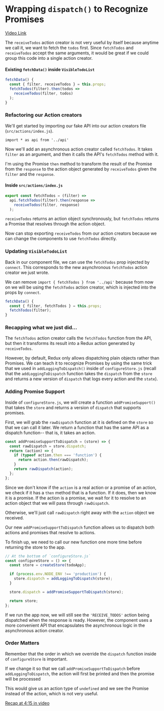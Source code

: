 # Wrapping `dispatch()` to Recognize Promises
[Video Link](https://egghead.io/lessons/javascript-redux-wrapping-dispatch-to-recognize-promises)

The `receiveTodos` action creator is not very useful by itself because anytime we call it, we want to fetch the `todos` first. Since `fetchTodos` and `receiveTodos` accept the same arguments, it would be great if we could group this code into a single action creator.

#### Existing `fetchData()` inside `VisibleTodoList`
```javascript
fetchData() {
  const { filter, receiveTodos } = this.props;
  fetchTodos(filter).then(todos =>
    receiveTodos(filter, todos)
  );
}
```

### Refactoring our Action creators

We'll get started by importing our fake API into our action creators file (`src/actions/index.js`).

`import * as api from '../api'`

Now we'll add an asynchronous action creator called `fetchTodos`. It takes `filter` as an argument, and then it calls the API's `fetchTodos` method with it.

I'm using the Promise `then` method to transform the result of the Promise from the `response` to the action object generated by `receiveTodos` given the `filter` and the `response`.

#### Inside `src/actions/index.js`
```javascript
export const fetchTodos = (filter) =>
  api.fetchTodos(filter).then(response =>
    receiveTodos(filter, response)
  );
```

`receiveTodos` returns an action object synchronously, but `fetchTodos` returns a Promise that resolves through the action object.

Now can stop exporting `receiveTodos` from our action creators because we can change the components to use `fetchTodos` directly.

### Updating `VisibleTodoList`

Back in our component file, we can use the `fetchTodos` prop injected by `connect`. This corresponds to the new asynchronous `fetchTodos` action creator we just wrote.

We can remove `import { fetchTodos } from '../api'` because from now on we will be using the `fetchTodos` action creator, which is injected into the props by `connect`.

```javascript
fetchData() {
  const { filter, fetchTodos } = this.props;
  fetchTodos(filter);
}
```

### Recapping what we just did...

The `fetchTodos` action creator calls the `fetchTodos` function from the API, but then it transforms its result into a Redux action generated by `receiveTodos`.

However, by default, Redux only allows dispatching plain objects rather than Promises. We can teach it to recognize Promises by using the same trick that we used in `addLoggingToDispatch()` inside of `configureStore.js` (recall that the `addLoggingToDispatch` function takes the `dispatch` from the `store` and returns a new version of `dispatch` that logs every action and the `state`).

### Adding Promise Support

Inside of `configureStore.js`, we will create a function `addPromiseSupport()` that takes the `store` and returns a version of `dispatch` that supports promises.

First, we will grab the `rawDispatch` function at it is defined on the `store` so that we can call it later. We return a function that has the same API as a dispatch function-- that is, it takes an action.

```javascript
const addPromiseSupportToDispatch = (store) => {
  const rawDispatch = store.dispatch;
  return (action) => {
    if (typeof action.then === 'function') {
      return action.then(rawDispatch);
    }
    return rawDispatch(action);
  };
};
```

Since we don't know if the `action` is a real action or a promise of an action, we check if it has a `then` method that is a function. If it does, then we know it is a promise. If the action is a promise, we wait for it to resolve to an action object that we will pass through `rawDispatch`.

Otherwise, we'll just call `rawDispatch` right away with the `action` object we received.

Our new `addPromiseSupportToDispatch` function allows us to dispatch both actions and promises that resolve to actions.

To finish up, we need to call our new function one more time before returning the store to the app.

```javascript
// At the bottom of `configureStore.js`
const configureStore = () => {
  const store = createStore(todoApp);

  if (process.env.NODE_ENV !== 'production') {
    store.dispatch = addLoggingToDispatch(store);
  }

  store.dispatch = addPromiseSupportToDispatch(store);

  return store;
};
```

If we run the app now, we will still see the `'RECEIVE_TODOS'` action being dispatched when the response is ready. However, the component uses a more convenient API that encapsulates the asynchronous logic in the asynchronous action creator.

### Order Matters

Remember that the order in which we override the `dispatch` function inside of `configureStore` is important.

If we change it so that we call `addPromiseSupportToDispatch` before `addLoggingToDispatch`, the action will first be printed and then the promise will be processed

This would give us an action type of `undefined` and we see the Promise instead of the action, which is not very useful.

[Recap at 4:15 in video](https://egghead.io/lessons/javascript-redux-wrapping-dispatch-to-recognize-promises)
